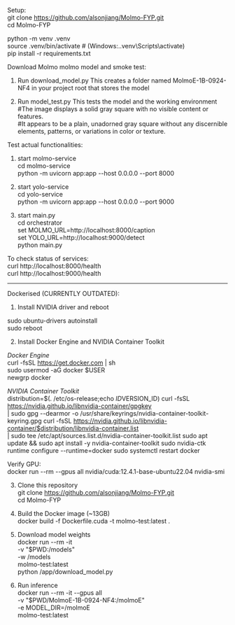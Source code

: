 Setup:  
git clone https://github.com/alsonjiang/Molmo-FYP.git   
cd Molmo-FYP  
  
python -m venv .venv    
source .venv/bin/activate  # (Windows:.\.venv\Scripts\activate)  
pip install -r requirements.txt  
  
  
Download Molmo molmo model and smoke test:   
1. Run download_model.py
This creates a folder named MolmoE-1B-0924-NF4 in your project root that stores the model
  
2. Run model_test.py 
This tests the model and the working environment  
#The image displays a solid gray square with no visible content or features.   
#It appears to be a plain, unadorned gray square without any discernible elements, patterns, or variations in color or texture.  
  
  
Test actual functionalities:  
1. start molmo-service  
cd molmo-service  
python -m uvicorn app:app --host 0.0.0.0 --port 8000  

2. start yolo-service  
cd yolo-service  
python -m uvicorn app:app --host 0.0.0.0 --port 9000  

3. start main.py   
cd orchestrator  
set MOLMO_URL=http://localhost:8000/caption  
set YOLO_URL=http://localhost:9000/detect  
python main.py

To check status of services:  
curl http://localhost:8000/health  
curl http://localhost:9000/health

  
-------------------------------------------  
Dockerised (CURRENTLY OUTDATED):  
1. Install NVIDIA driver and reboot
    
  sudo ubuntu-drivers autoinstall  
  sudo reboot  
  
2. Install Docker Engine and NVIDIA Container Toolkit  
  
  *Docker Engine*   
  curl -fsSL https://get.docker.com | sh  
  sudo usermod -aG docker $USER  
  newgrp docker  
  
  *NVIDIA Container Toolkit*  
  distribution=$(. /etc/os-release;echo $ID$VERSION_ID)
  curl -fsSL https://nvidia.github.io/libnvidia-container/gpgkey \
    | sudo gpg --dearmor -o /usr/share/keyrings/nvidia-container-toolkit-keyring.gpg
  curl -fsSL https://nvidia.github.io/libnvidia-container/$distribution/libnvidia-container.list \
    | sudo tee /etc/apt/sources.list.d/nvidia-container-toolkit.list 
  sudo apt update && sudo apt install -y nvidia-container-toolkit 
  sudo nvidia-ctk runtime configure --runtime=docker 
  sudo systemctl restart docker 
 
Verify GPU:  
docker run --rm --gpus all nvidia/cuda:12.4.1-base-ubuntu22.04 nvidia-smi 
 
3. Clone this repository  
git clone https://github.com/alsonjiang/Molmo-FYP.git  
cd Molmo-FYP 
 
4. Build the Docker image (~13GB)  
docker build -f Dockerfile.cuda -t molmo-test:latest . 
 
5. Download model weights   
docker run --rm -it \
  -v "$PWD:/models" \
  -w /models \
  molmo-test:latest \
  python /app/download_model.py
 
6. Run inference   
docker run --rm -it --gpus all \
  -v "$PWD/MolmoE-1B-0924-NF4:/molmoE" \
  -e MODEL_DIR=/molmoE \
  molmo-test:latest
